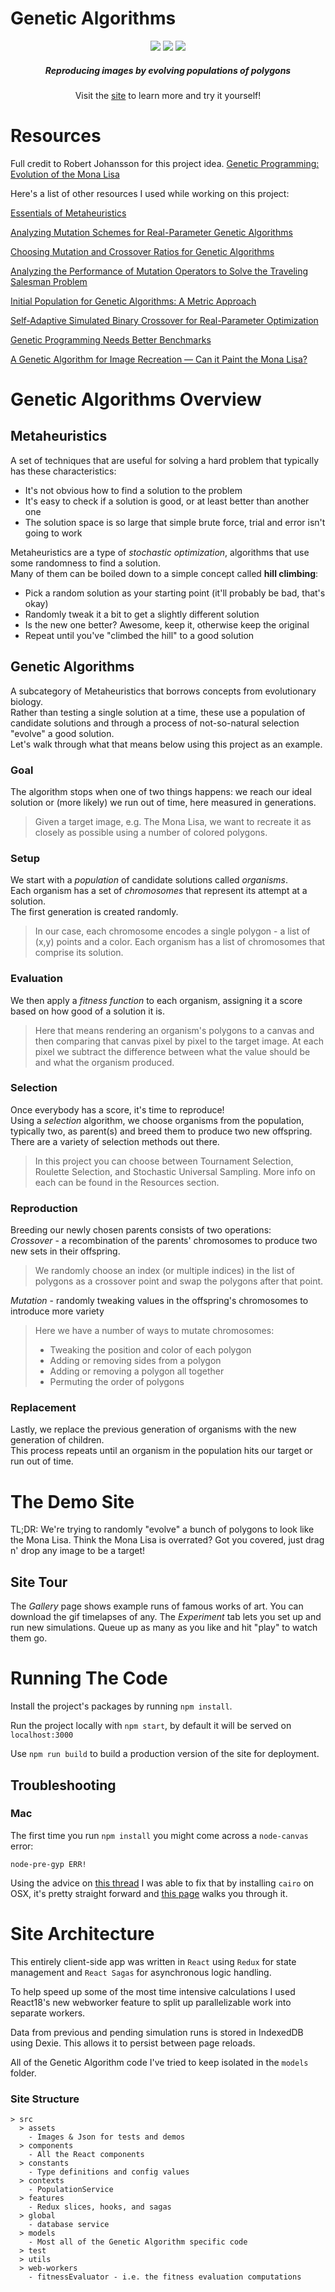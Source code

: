 
# Genetic Algorithms
<p align="center" width="100%">
  <img src="/src/assets/readme/mona_lisa.gif" />
  <img src="/src/assets/readme/son_of_man.gif" />
  <img src="/src/assets/readme/surprised_pikachu.gif" />
  <h5 align="center">Reproducing images by evolving populations of polygons</h5>
  <p align="center">Visit the <a href="https://genetic-algorithms-1.web.app/">site</a> to learn more and try it yourself!</p>
</p>

# Resources
Full credit to Robert Johansson for this project idea. [Genetic Programming: Evolution of the Mona Lisa](https://rogerjohansson.blog/2008/12/07/genetic-programming-evolution-of-mona-lisa/)

Here&apos;s a list of other resources I used while working on this project:

[Essentials of Metaheuristics](https://cs.gmu.edu/~sean/book/metaheuristics/Essentials.pdf)

[Analyzing Mutation Schemes for Real-Parameter Genetic Algorithms](https://www.egr.msu.edu/~kdeb/papers/k2012016.pdf)

[Choosing Mutation and Crossover Ratios for Genetic Algorithms](https://pdfs.semanticscholar.org/5a25/a4d30528160eef96adbce1d7b03507ebd3d7.pdf)

[Analyzing the Performance of Mutation Operators to Solve the Traveling Salesman Problem](https://arxiv.org/pdf/1203.3099.pdf)
          
[Initial Population for Genetic Algorithms: A Metric Approach](https://www.researchgate.net/publication/220862320_Initial_Population_for_Genetic_Algorithms_A_Metric_Approach)
      
[Self-Adaptive Simulated Binary Crossover for Real-Parameter Optimization](https://www.researchgate.net/publication/220742263_Self-adaptive_simulated_binary_crossover_for_real-parameter_optimization)

[Genetic Programming Needs Better Benchmarks](http://gpbenchmarks.org/wp-content/uploads/2019/08/paper1.pdf)

[A Genetic Algorithm for Image Recreation — Can it Paint the Mona Lisa?](https://medium.com/@sebastian.charmot/genetic-algorithm-for-image-recreation-4ca546454aaa)

# Genetic Algorithms Overview
## Metaheuristics
A set of techniques that are useful for solving a hard problem that typically has these characteristics:
- It&apos;s not obvious how to find a solution to the problem
- It&apos;s easy to check if a solution is good, or at least better than another one
- The solution space is so large that simple brute force, trial and error isn&apos;t going to work

Metaheuristics are a type of _stochastic optimization_, algorithms that use some randomness to find a solution.<br>
Many of them can be boiled down to a simple concept called **hill climbing**:<br>
- Pick a random solution as your starting point (it&apos;ll probably be bad, that&apos;s okay)
- Randomly tweak it a bit to get a slightly different solution
- Is the new one better? Awesome, keep it, otherwise keep the original
- Repeat until you&apos;ve &quot;climbed the hill&quot; to a good solution

## Genetic Algorithms
A subcategory of Metaheuristics that borrows concepts from evolutionary biology.<br>
Rather than testing a single solution at a time, these use a population of candidate solutions and through a process of not-so-natural selection &quot;evolve&quot; a good solution.<br>
Let&apos;s walk through what that means below using this project as an example.
### Goal
The algorithm stops when one of two things happens: we reach our ideal solution or (more likely) we run out of time, here measured in generations.
>Given a target image, e.g. The Mona Lisa, we want to recreate it as closely as possible using a number of colored polygons.
### Setup
We start with a _population_ of candidate solutions called _organisms_.<br>
Each organism has a set of _chromosomes_ that represent its attempt at a solution.<br>
The first generation is created randomly.
>In our case, each chromosome encodes a single polygon - a list of (x,y) points and a color. Each organism has a list of chromosomes that comprise its solution.
### Evaluation
We then apply a _fitness function_ to each organism, assigning it a score based on how good of a solution it is.
>Here that means rendering an organism&apos;s polygons to a canvas and then comparing that canvas pixel by pixel to the target image. At each pixel we subtract the difference between what the value should be and what the organism produced.
### Selection
Once everybody has a score, it&apos;s time to reproduce!<br>
Using a _selection_ algorithm, we choose organisms from the population, typically two, as parent(s) and breed them to produce two new offspring. There are a variety of selection methods out there.
>In this project you can choose between Tournament Selection, Roulette Selection, and Stochastic Universal Sampling. More info on each can be found in the Resources section.
### Reproduction
Breeding our newly chosen parents consists of two operations:<br>
_Crossover_ - a recombination of the parents&apos; chromosomes to produce two new sets in their offspring.
>We randomly choose an index (or multiple indices) in the list of polygons as a crossover point and swap the polygons after that point.

_Mutation_ - randomly tweaking values in the offspring&apos;s chromosomes to introduce more variety<br>
>Here we have a number of ways to mutate chromosomes:
>- Tweaking the position and color of each polygon
>- Adding or removing sides from a polygon
>- Adding or removing a polygon all together
>- Permuting the order of polygons

### Replacement
Lastly, we replace the previous generation of organisms with the new generation of children.<br>
This process repeats until an organism in the population hits our target or run out of time.


# The Demo Site
TL;DR: We&apos;re trying to randomly &quot;evolve&quot; a bunch of polygons to look like the Mona Lisa.
Think the Mona Lisa is overrated? Got you covered, just drag n&apos; drop any image to be a target!
## Site Tour
The *Gallery* page shows example runs of famous works of art. You can download the gif timelapses of any.
The *Experiment* tab lets you set up and run new simulations. Queue up as many as you like and hit "play" to watch them go.
# Running The Code
Install the project's packages by running `npm install`.

Run the project locally with `npm start`, by default it will be served on `localhost:3000`

Use `npm run build` to build a production version of the site for deployment.

## Troubleshooting

### Mac
The first time you run `npm install` you might come across a `node-canvas` error:
```
node-pre-gyp ERR!
```

Using the advice on [this thread](https://github.com/Automattic/node-canvas/issues/1825) I was able to fix that by installing `cairo` on OSX, it's pretty straight forward and [this page](https://github.com/Automattic/node-canvas/wiki/Installation%3A-Mac-OS-X) walks you through it.

# Site Architecture
This entirely client-side app was written in `React` using `Redux` for state management and `React Sagas` for asynchronous logic handling.

To help speed up some of the most time intensive calculations
I used React18's new webworker feature to split up parallelizable work into separate workers.

Data from previous and pending simulation runs is stored in IndexedDB using Dexie. This allows it to persist between page reloads.

All of the Genetic Algorithm code I've tried to keep isolated in the `models` folder.
### Site Structure
```
> src
  > assets
    - Images & Json for tests and demos
  > components
    - All the React components
  > constants
    - Type definitions and config values
  > contexts
    - PopulationService
  > features
    - Redux slices, hooks, and sagas
  > global
    - database service
  > models
    - Most all of the Genetic Algorithm specific code
  > test
  > utils
  > web-workers
    - fitnessEvaluator - i.e. the fitness evaluation computations
```
